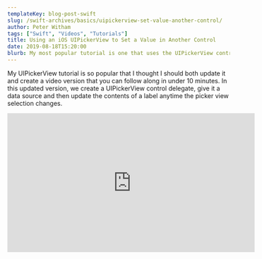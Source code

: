 ```yaml
---
templateKey: blog-post-swift
slug: /swift-archives/basics/uipickerview-set-value-another-control/
author: Peter Witham
tags: ["Swift", "Videos", "Tutorials"]
title: Using an iOS UIPickerView to Set a Value in Another Control
date: 2019-08-18T15:20:00
blurb: My most popular tutorial is one that uses the UIPickerView control on iOS to set the value of another control. I decided to update and create a video version, here it is.
---
```


My UIPickerView tutorial is so popular that I thought I should both update it and create a video version that you can follow along in under 10 minutes. In this updated version, we create a UIPickerView control delegate, give it a data source and then update the contents of a label anytime the picker view selection changes.

<iframe width="560" height="315" src="https://www.youtube.com/embed/VUPnW9TD1ug" frameborder="0" allow="accelerometer; autoplay; encrypted-media; gyroscope; picture-in-picture" allowfullscreen></iframe>

